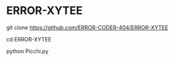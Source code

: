 # ERROR-XYTEE

git clone https://github.com/ERROR-CODER-404/ERROR-XYTEE

cd ERROR-XYTEE

python Picchi.py
